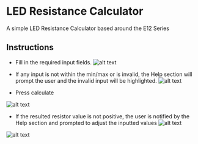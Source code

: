 # LED Resistance Calculator

A simple LED Resistance Calculator based around the E12 Series

## Instructions

* Fill in the required input fields. 
![alt text](https://user-images.githubusercontent.com/10596941/123616427-8eac6c00-d806-11eb-815d-80b5ba5e243a.png)

* If any input is not within the min/max or is invalid, the Help section will prompt the user and the invalid input will be highlighted.
![alt text](https://user-images.githubusercontent.com/10596941/123616611-bd2a4700-d806-11eb-96eb-949e9171b410.png)

* Press calculate

![alt text](https://user-images.githubusercontent.com/10596941/123616711-d7fcbb80-d806-11eb-9bf5-4a58e4fe38a8.png)

* If the resulted resistor value is not positive, the user is notified by the Help section and prompted to adjust the inputted values
![alt text](https://user-images.githubusercontent.com/10596941/123619841-dda7d080-d809-11eb-9a11-8de7cc5529ed.png)

![alt text](https://user-images.githubusercontent.com/10596941/123616817-f06cd600-d806-11eb-986e-d7105e5047d3.png)
